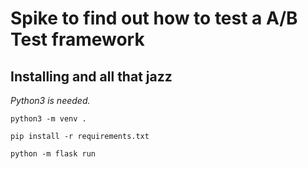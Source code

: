 # Spike to find out how to test a A/B Test framework
## Installing and all that jazz
_Python3 is needed._

`python3 -m venv .`

`pip install -r requirements.txt`

`python -m flask run`
